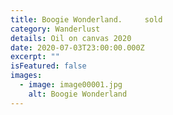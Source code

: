 ```yaml
---
title: Boogie Wonderland.     sold
category: Wanderlust
details: Oil on canvas 2020
date: 2020-07-03T23:00:00.000Z
excerpt: ""
isFeatured: false
images:
  - image: image00001.jpg
    alt: Boogie Wonderland
---
```

